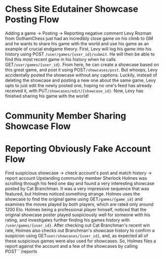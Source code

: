# Chess Site Edutainer Showcase Posting Flow
Adding a game -> Posting -> Reporting negative comment
Levy Rozman from GothamChess just had an incredibly close game on his climb to GM and he wants to share his game with the world and use his game as an example of crucial endgame theory. First, Levy will log his game into his history using POST ```/user/games/{user_id}/submit```. He will then be able to find this most recent game in his history when he calls GET```/user/games/{user_id}```. From here, he can create a showcase based on this great game, and post it using POST```/showcases/post```. But whoops, Levy accidentally posted the showcase without any captions. Luckily, instead of deleting the showcase and posting a new one about the same game, Levy opts to just edit the newly posted one, hoping no one's feed has already received it, with PUT```/showcases/edit/{showcase_id}```. Now, Levy has finished sharing his game with the world!

# Community Member Sharing Showcase Flow

# Reporting Obviously Fake Account Flow
Find suspicious showcase -> check account's post and match history -> report account
Upstanding community member Sherlock Holmes was scrolling through his feed one day and found a very interesting showcase posted by Cat Branchman. It was a very impressive sequence that was featured, but Holmes noticed something strange. Holmes uses the showcase to find the original game using GET```/games/{game_id}``` and examines the moves played by both players, which are rated only around 1200 Elo. Holmes being a professional player himself, noticed that the original showcase poster played suspiciously well for someone with his rating, and investigates further finding his games history with ```/user/games/{user_id}```. After checking out Cat Branchman's recent win rate, Holmes also checks out Branchman's showcase history to confirm a suspicion using GET```user/showcases/{user_id}```, and, as expected all of these suspicious games were also used for showcases. So, Holmes files a report against the account and a few of the showcases by calling POST```/reports


